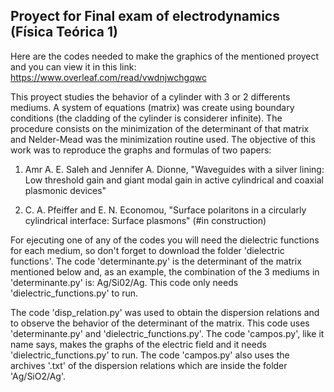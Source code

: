 ## Proyect for Final exam of electrodynamics (Física Teórica 1) 

Here are the codes needed to make the graphics of the mentioned proyect and you can view it in this link: 
https://www.overleaf.com/read/vwdnjwchgqwc

This proyect studies the behavior of a cylinder with 3 or 2 differents mediums. A system of equations (matrix) was create using boundary conditions (the cladding of the cylinder is considerer infinite). The procedure consists on the minimization of the determinant of that matrix and Nelder-Mead was the minimization routine used. The objective of this work was to reproduce the graphs and formulas of two papers: 

1) Amr A. E. Saleh and Jennifer A. Dionne, "Waveguides with a silver lining: Low threshold gain and giant modal gain
in active cylindrical and coaxial plasmonic devices"

2) C. A. Pfeiffer and E. N. Economou, "Surface polaritons in a circularly cylindrical interface: Surface plasmons" (#in construction)

For ejecuting one of any of the codes you will need the dielectric functions for each medium, so don't forget to download the folder 'dielectric functions'. The code 'determinante.py' is the determinant of the matrix mentioned below and, as an example, the combination of the 3 mediums in 'determinante.py' is: Ag/Si02/Ag. This code only needs 'dielectric_functions.py' to run. 

The code 'disp_relation.py' was used to obtain the dispersion relations and to observe the behavior of the determinant of the matrix. This code uses 'determinante.py' and 'dielectric_functions.py'. The code 'campos.py', like it name says, makes the graphs of the electric field and it needs 'dielectric_functions.py' to run. The code 'campos.py' also uses the archives '.txt' of the dispersion relations which are inside the folder 'Ag/SiO2/Ag'.  
